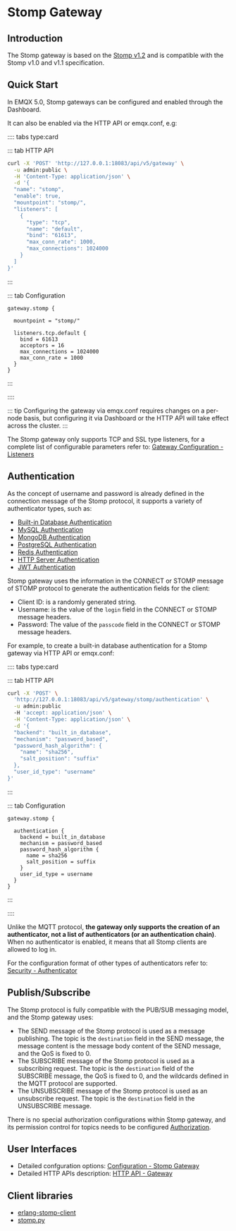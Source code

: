 # Stomp Gateway

## Introduction

The Stomp gateway is based on the [Stomp v1.2](https://stomp.github.io/stomp-specification-1.2.html) and is compatible with the Stomp v1.0 and v1.1 specification.

## Quick Start

In EMQX 5.0, Stomp gateways can be configured and enabled through the Dashboard.

It can also be enabled via the HTTP API or emqx.conf,  e.g:

:::: tabs type:card

::: tab HTTP API

```bash
curl -X 'POST' 'http://127.0.0.1:18083/api/v5/gateway' \
  -u admin:public \
  -H 'Content-Type: application/json' \
  -d '{
  "name": "stomp",
  "enable": true,
  "mountpoint": "stomp/",
  "listeners": [
    {
      "type": "tcp",
      "name": "default",
      "bind": "61613",
      "max_conn_rate": 1000,
      "max_connections": 1024000
    }
  ]
}'
```

:::

::: tab Configuration

```properties
gateway.stomp {

  mountpoint = "stomp/"

  listeners.tcp.default {
    bind = 61613
    acceptors = 16
    max_connections = 1024000
    max_conn_rate = 1000
  }
}
```

:::

::::


::: tip
Configuring the gateway via emqx.conf requires changes on a per-node basis, but configuring it via Dashboard or the HTTP API will take effect across the cluster.
:::

The Stomp gateway only supports TCP and SSL type listeners, for a complete list of configurable parameters refer to: [Gateway Configuration - Listeners](../configuration/configuration-manual.md)

## Authentication

As the concept of username and password is already defined in the connection message of the Stomp protocol,
it supports a variety of authenticator types, such as:

- [Built-in Database Authentication](../access-control/authn/mnesia.md)
- [MySQL Authentication](../access-control/authn/mysql.md)
- [MongoDB Authentication](../access-control/authn/mongodb.md)
- [PostgreSQL Authentication](../access-control/authn/postgresql.md)
- [Redis Authentication](../access-control/authn/redis.md)
- [HTTP Server Authentication](../access-control/authn/http.md)
- [JWT Authentication](../access-control/authn/jwt.md)

Stomp gateway uses the information in the CONNECT or STOMP message of STOMP protocol to generate the authentication fields for the client:

- Client ID: is a randomly generated string.
- Username: is the value of the `login` field in the CONNECT or STOMP message headers.
- Password: The value of the `passcode` field in the CONNECT or STOMP message headers.

For example, to create a built-in database authentication for a Stomp gateway via HTTP API or emqx.conf:

:::: tabs type:card

::: tab HTTP API

```bash
curl -X 'POST' \
  'http://127.0.0.1:18083/api/v5/gateway/stomp/authentication' \
  -u admin:public
  -H 'accept: application/json' \
  -H 'Content-Type: application/json' \
  -d '{
  "backend": "built_in_database",
  "mechanism": "password_based",
  "password_hash_algorithm": {
    "name": "sha256",
    "salt_position": "suffix"
  },
  "user_id_type": "username"
}'
```

:::

::: tab Configuration

```properties
gateway.stomp {

  authentication {
    backend = built_in_database
    mechanism = password_based
    password_hash_algorithm {
      name = sha256
      salt_position = suffix
    }
    user_id_type = username
  }
}
```
:::

::::


Unlike the MQTT protocol, **the gateway only supports the creation of an authenticator, not a list of authenticators (or an authentication chain)**. When no authenticator is enabled, it means that all Stomp clients are allowed to log in.

For the configuration format of other types of authenticators refer to: [Security - Authenticator](../access-control/authn/authn.md)

## Publish/Subscribe

The Stomp protocol is fully compatible with the PUB/SUB messaging model, and the Stomp gateway uses:
- The SEND message of the Stomp protocol is used as a message publishing. The topic is the `destination` field in the SEND message, the message content is the message body content of the SEND message, and the QoS is fixed to 0.
- The SUBSCRIBE message of the Stomp protocol is used as a subscribing request. The topic is the `destination` field of the SUBSCRIBE message, the QoS is fixed to 0, and the wildcards defined in the MQTT protocol are supported.
- The UNSUBSCRIBE message of the Stomp protocol is used as an unsubscribe request. The topic is the `destination` field in the UNSUBSCRIBE message.

There is no special authorization configurations within Stomp gateway, and its permission control for topics needs to be configured [Authorization](../access-control/authz/authz.md).

## User Interfaces

- Detailed confguration options: [Configuration - Stomp Gateway](../configuration/configuration-manual.md)
- Detailed HTTP APIs description: [HTTP API - Gateway](../admin/api.md)

## Client libraries

- [erlang-stomp-client](https://github.com/KodiEhf/erlang-stomp-client)
- [stomp.py](https://github.com/jasonrbriggs/stomp.py)
